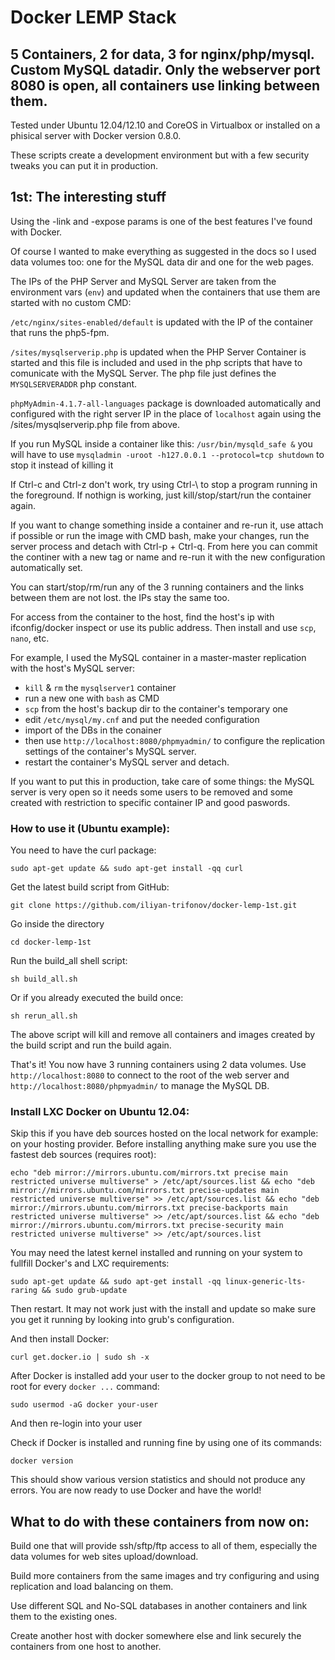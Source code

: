Docker LEMP Stack
===
5 Containers, 2 for data, 3 for nginx/php/mysql. Custom MySQL datadir. Only the webserver port 8080 is open, all containers use linking between them.
---
Tested under Ubuntu 12.04/12.10 and CoreOS in Virtualbox or installed on a phisical server with Docker version 0.8.0.

These scripts create a development environment but with a few security tweaks you can put it in production.

## 1st: The interesting stuff
Using the -link and -expose params is one of the best features I've found with Docker.

Of course I wanted to make everything as suggested in the docs so I used data volumes too:
one for the MySQL data dir and one for the web pages.

The IPs of the PHP Server and MySQL Server are taken from the environment vars (`env`) and updated when the containers
that use them are started with no custom CMD:

`/etc/nginx/sites-enabled/default` is updated with the IP of the container that runs the php5-fpm.

`/sites/mysqlserverip.php` is updated when the PHP Server Container is started and this file is included and used in the
php scripts that have to comunicate with the MySQL Server. The php file  just defines the `MYSQLSERVERADDR` php constant.

`phpMyAdmin-4.1.7-all-languages` package is downloaded automatically and configured with the right server IP
in the place of `localhost` again using the /sites/mysqlserverip.php file from above.

If you run MySQL inside a container like this: `/usr/bin/mysqld_safe &`
you will have to use `mysqladmin -uroot -h127.0.0.1 --protocol=tcp shutdown` to stop it instead of killing it

If Ctrl-c and Ctrl-z don't work, try using Ctrl-\ to stop a program running in the foreground.
If nothign is working, just kill/stop/start/run the container again.

If you want to change something inside a container and re-run it, use attach if possible or run the image with CMD bash,
make your changes, run the server process and detach with Ctrl-p + Ctrl-q. From here you can commit the continer with a
new tag or name and re-run it with the new configuration automatically set.

You can start/stop/rm/run any of the 3 running containers and the links between them are not lost. the IPs stay the same
too.

For access from the container to the host, find the host's ip with ifconfig/docker inspect or use its public address.
Then install and use `scp`, `nano`, etc.

For example, I used the MySQL container in a master-master replication with the host's MySQL server:

- `kill` & `rm` the `mysqlserver1` container
- run a new one with `bash` as CMD
- `scp` from the host's backup dir to the container's temporary one
- edit `/etc/mysql/my.cnf` and put the needed configuration
- import of the DBs in the conainer
- then use `http://localhost:8080/phpmyadmin/` to configure the replication settings of the container's MySQL server.
- restart the container's MySQL server and detach.

If you want to put this in production, take care of some things: the MySQL server is very open so it needs some users
to be removed and some created with restriction to specific container IP and good paswords.

### How to use it (Ubuntu example):

You need to have the curl package:

`sudo apt-get update && sudo apt-get install -qq curl`

Get the latest build script from GitHub:

`git clone https://github.com/iliyan-trifonov/docker-lemp-1st.git`

Go inside the directory

`cd docker-lemp-1st`

Run the build_all shell script:

`sh build_all.sh`

Or if you already executed the build once:

`sh rerun_all.sh`

The above script will kill and remove all containers and images created by the build script and run the build again.

That's it! You now have 3 running containers using 2 data volumes.
Use `http://localhost:8080` to connect to the root of the web server and `http://localhost:8080/phpmyadmin/` to manage the MySQL DB.

### Install LXC Docker on Ubuntu 12.04:

Skip this if you have deb sources hosted on the local network for example: on your hosting provider.
Before installing anything make sure you use the fastest deb sources (requires root):

`echo "deb mirror://mirrors.ubuntu.com/mirrors.txt precise main restricted universe multiverse" > /etc/apt/sources.list && echo "deb mirror://mirrors.ubuntu.com/mirrors.txt precise-updates main restricted universe multiverse" >> /etc/apt/sources.list && echo "deb mirror://mirrors.ubuntu.com/mirrors.txt precise-backports main restricted universe multiverse" >> /etc/apt/sources.list && echo "deb mirror://mirrors.ubuntu.com/mirrors.txt precise-security main restricted universe multiverse" >> /etc/apt/sources.list`

You may need the latest kernel installed and running on your system to fullfill Docker's and LXC requirements:

`sudo apt-get update && sudo apt-get install -qq linux-generic-lts-raring && sudo grub-update`

Then restart.
It may not work just with the install and update so make sure you get it running by looking into grub's configuration.

And then install Docker:

`curl get.docker.io | sudo sh -x`

After Docker is installed add your user to the docker group to not need to be root for every `docker ...` command:

`sudo usermod -aG docker your-user`

And then re-login into your user

Check if Docker is installed and running fine by using one of its commands:

`docker version`

This should show various version statistics and should not produce any errors.
You are now ready to use Docker and have the world!

## What to do with these containers from now on:
Build one that will provide ssh/sftp/ftp access to all of them, especially the data volumes for web sites upload/download.

Build more containers from the same images and try configuring and using replication and load balancing on them.

Use different SQL and No-SQL databases in another containers and link them to the existing ones.

Create another host with docker somewhere else and link securely the containers from one host to another.

